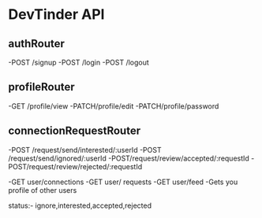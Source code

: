 # DevTinder API

## authRouter
-POST /signup
-POST /login
-POST /logout

## profileRouter
-GET /profile/view
-PATCH/profile/edit
-PATCH/profile/password

## connectionRequestRouter
-POST /request/send/interested/:userId
-POST /request/send/ignored/:userId
-POST/request/review/accepted/:requestId
-POST/request/review/rejected/:requestId

-GET user/connections
-GET user/ requests
-GET user/feed -Gets you profile of other users

status:- ignore,interested,accepted,rejected
